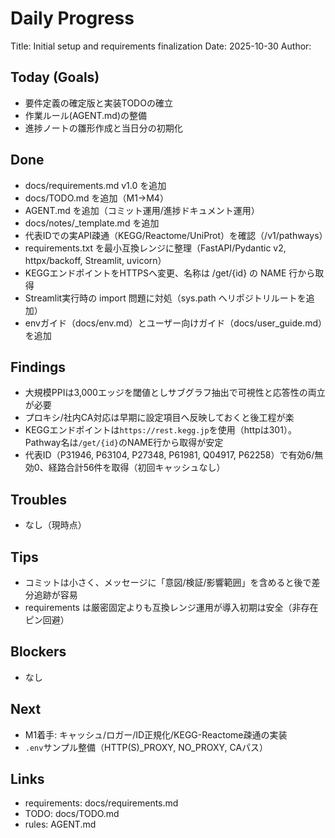 # Daily Progress

Title: Initial setup and requirements finalization
Date: 2025-10-30
Author: <your-name>

## Today (Goals)
- 要件定義の確定版と実装TODOの確立
- 作業ルール(AGENT.md)の整備
- 進捗ノートの雛形作成と当日分の初期化

## Done
- docs/requirements.md v1.0 を追加
- docs/TODO.md を追加（M1→M4）
- AGENT.md を追加（コミット運用/進捗ドキュメント運用）
- docs/notes/_template.md を追加
- 代表IDでの実API疎通（KEGG/Reactome/UniProt）を確認（/v1/pathways）
- requirements.txt を最小互換レンジに整理（FastAPI/Pydantic v2, httpx/backoff, Streamlit, uvicorn）
- KEGGエンドポイントをHTTPSへ変更、名称は /get/{id} の NAME 行から取得
- Streamlit実行時の import 問題に対処（sys.path へリポジトリルートを追加）
- envガイド（docs/env.md）とユーザー向けガイド（docs/user_guide.md）を追加

## Findings
- 大規模PPIは3,000エッジを閾値としサブグラフ抽出で可視性と応答性の両立が必要
- プロキシ/社内CA対応は早期に設定項目へ反映しておくと後工程が楽
- KEGGエンドポイントは`https://rest.kegg.jp`を使用（httpは301）。Pathway名は`/get/{id}`のNAME行から取得が安定
- 代表ID（P31946, P63104, P27348, P61981, Q04917, P62258）で有効6/無効0、経路合計56件を取得（初回キャッシュなし）

## Troubles
- なし（現時点）

## Tips
- コミットは小さく、メッセージに「意図/検証/影響範囲」を含めると後で差分追跡が容易
- requirements は厳密固定よりも互換レンジ運用が導入初期は安全（非存在ピン回避）

## Blockers
- なし

## Next
- M1着手: キャッシュ/ロガー/ID正規化/KEGG-Reactome疎通の実装
- `.env`サンプル整備（HTTP(S)_PROXY, NO_PROXY, CAパス）

## Links
- requirements: docs/requirements.md
- TODO: docs/TODO.md
- rules: AGENT.md
